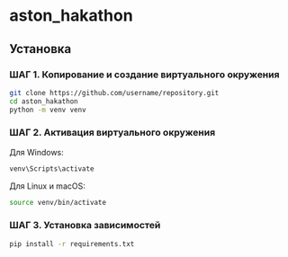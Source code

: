 # aston_hakathon
## Установка
### ШАГ 1. Копирование и создание виртуального окружения
```sh
git clone https://github.com/username/repository.git
cd aston_hakathon
python -m venv venv
```
### ШАГ 2. Активация виртуального окружения
Для Windows:
```sh
venv\Scripts\activate
```
Для Linux и macOS:
```sh
source venv/bin/activate
```
### ШАГ 3. Установка зависимостей
```sh
pip install -r requirements.txt
```

